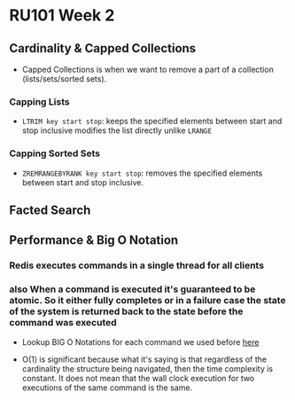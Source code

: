 # RU101 Week 2

## Cardinality & Capped Collections

- Capped Collections is when we want to remove a part of a collection (lists/sets/sorted sets).

### Capping Lists

- `LTRIM key start stop`: keeps the specified elements between start and stop inclusive modifies the list directly unlike `LRANGE`

### Capping Sorted Sets

- `ZREMRANGEBYRANK key start stop`: removes the specified elements between start and stop inclusive.

## Facted Search

## Performance & Big O Notation

### Redis executes commands in a single thread for all clients

### also When a command is executed it's guaranteed to be atomic. So it either fully completes or in a failure case the state of the system is returned back to the state before the command was executed

- Lookup BIG O Notations for each command we used before [here](https://redis.io/commands/)

- O(1) is significant because what it's saying is that regardless of the
cardinality the structure being navigated, then the time complexity is
constant. It does not mean that the wall clock execution for two executions of the
same command is the same.

